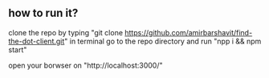 ## how to run it?
clone the repo by typing "git clone https://github.com/amirbarshavit/find-the-dot-client.git" in terminal
go to the repo directory and run "npp i && npm start"

open your borwser on "http://localhost:3000/"
